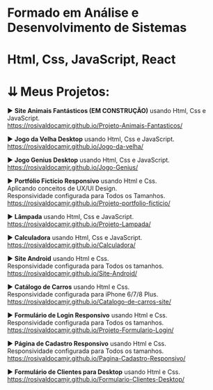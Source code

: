 # Formado em Análise e Desenvolvimento de Sistemas
# Html, Css, JavaScript, React
# ⇊ Meus Projetos:<br>
▶ **Site Animais Fantásticos (EM CONSTRUÇÃO)** usando Html, Css e JavaScript.<br>
https://rosivaldocamjr.github.io/Projeto-Animais-Fantasticos/

▶ **Jogo da Velha Desktop** usando Html, Css e JavaScript.<br>
https://rosivaldocamjr.github.io/Jogo-da-velha/

▶ **Jogo Genius Desktop** usando Html, Css e JavaScript.<br>
https://rosivaldocamjr.github.io/Jogo-Genius/

▶ **Portfólio Fictício Responsivo** usando Html e Css.<br>
Aplicando conceitos de UX/UI Design.<br>
Responsividade configurada para Todos os Tamanhos.<br>
https://rosivaldocamjr.github.io/Projeto-portfolio-ficticio/

▶ **Lâmpada** usando Html, Css e JavaScript.<br>
https://rosivaldocamjr.github.io/Projeto-Lampada/

▶ **Calculadora** usando Html, Css e JavaScript.<br>
https://rosivaldocamjr.github.io/Calculadora/

▶ **Site Android** usando Html e Css.<br>
Responsividade configurada para Todos os tamanhos.<br>
https://rosivaldocamjr.github.io/Site-Android/

▶ **Catálogo de Carros** usando Html e Css.<br>
Responsividade configurada para iPhone 6/7/8 Plus.<br>
https://rosivaldocamjr.github.io/Catalogo-de-carros-site/

▶ **Formulário de Login Responsivo** usando Html e Css.<br>
Responsividade configurada para Todos os tamanhos.<br>
https://rosivaldocamjr.github.io/Projeto-Formulario-Login/

▶ **Página de Cadastro Responsivo** usando Html e Css.<br>
Responsividade configurada para Todos os tamanhos.<br>
https://rosivaldocamjr.github.io/Pagina-Cadastro-Responsivo/

▶ **Formulário de Clientes para Desktop** usando Html e Css.<br>
https://rosivaldocamjr.github.io/Formulario-Clientes-Desktop/
